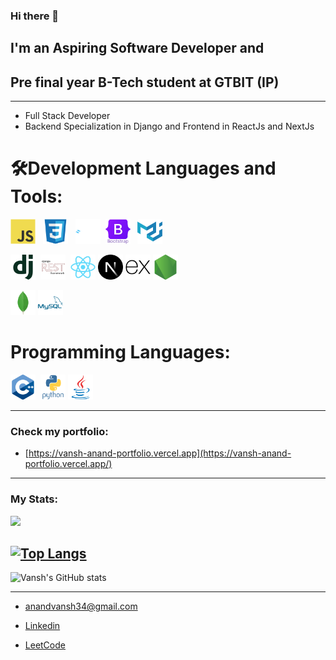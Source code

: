 ### Hi there 👋

## I'm an Aspiring Software Developer and
## Pre final year B-Tech student at GTBIT (IP)

---

- Full Stack Developer
- Backend Specialization in Django and Frontend in ReactJs and NextJs

# 🛠️Development Languages and Tools:
<div>
  <img width="40" height="40"  src="https://github.com/devicons/devicon/blob/master/icons/javascript/javascript-original.svg"> &nbsp;
  <img width="40" height="40"  src="https://github.com/devicons/devicon/blob/master/icons/css3/css3-original.svg"> &nbsp;
  <img width="40" height="40"  src="https://github.com/devicons/devicon/blob/master/icons/tailwindcss/tailwindcss-original-wordmark.svg">&nbsp;
  <img width="40" height="40"  src="https://github.com/devicons/devicon/blob/master/icons/bootstrap/bootstrap-original-wordmark.svg"> &nbsp;
  <img width="40" height="40"  src="https://github.com/devicons/devicon/blob/master/icons/materialui/materialui-original.svg"> &nbsp;

  <img width="40" height="40"  src="https://github.com/devicons/devicon/blob/master/icons/django/django-plain.svg">&nbsp;
  <img width="40" height="40"  src="https://github.com/devicons/devicon/blob/master/icons/djangorest/djangorest-original-wordmark.svg">&nbsp;
  <img width="40" height="40"  src="https://github.com/devicons/devicon/blob/master/icons/react/react-original.svg">
  <img width="40" height="40"  src="https://github.com/devicons/devicon/blob/master/icons/nextjs/nextjs-original.svg">
  <img width="40" height="40"  src="https://github.com/devicons/devicon/blob/master/icons/express/express-original.svg">
  <img width="40" height="40"  src="https://github.com/devicons/devicon/blob/master/icons/nodejs/nodejs-original.svg">

  <img width="40" height="40"  src="https://github.com/devicons/devicon/blob/master/icons/mongodb/mongodb-original.svg">
  <img width="40" height="40"  src="https://github.com/devicons/devicon/blob/master/icons/mysql/mysql-plain-wordmark.svg">
</div>


# Programming Languages:
<div>
  <img width="40" height="40"  src="https://github.com/devicons/devicon/blob/master/icons/cplusplus/cplusplus-original.svg">&nbsp;
  <img width="40" height="40"  src="https://github.com/devicons/devicon/blob/master/icons/python/python-original-wordmark.svg">
  <img width="40" height="40"  src="https://github.com/devicons/devicon/blob/master/icons/java/java-original.svg">
</div>

---

### Check my portfolio:
- [https://vansh-anand-portfolio.vercel.app](https://vansh-anand-portfolio.vercel.app/)

---

### My Stats:

![](https://komarev.com/ghpvc/?username=vanshanand34)

[![Top Langs](https://github-readme-stats.vercel.app/api/top-langs/?username=vanshanand34)](https://github.com/anuraghazra/github-readme-stats)
---
![Vansh's GitHub stats](https://github-readme-stats.vercel.app/api?username=vanshanand34&show=prs_merged,prs_merged_percentage&theme=light)

---

-  anandvansh34@gmail.com

-  [Linkedin](https://www.linkedin.com/in/anandvansh/)

-  [LeetCode](https://leetcode.com/anandvansh34/)
